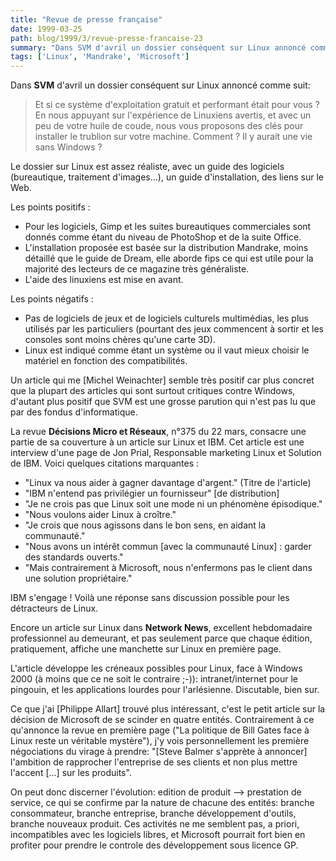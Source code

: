 ```yaml
---
title: "Revue de presse française"
date: 1999-03-25
path: blog/1999/3/revue-presse-francaise-23
summary: "Dans SVM d'avril un dossier conséquent sur Linux annoncé comme suit: Et si ce système d'exploitation gratuit et performant était pour vous."
tags: ['Linux', 'Mandrake', 'Microsoft']
---
```


<P>
Dans <B>SVM</B> d'avril un dossier conséquent sur Linux annoncé comme suit:
</P>

<BLOCKQUOTE>
Et si ce système d'exploitation gratuit et performant était pour vous ? En nous appuyant sur l'expérience de Linuxiens avertis, et avec un peu de votre huile de coude, nous vous proposons des clés pour installer le trublion sur votre machine. Comment ? Il y aurait une vie sans Windows ?
</BLOCKQUOTE>
<P>Le dossier sur Linux est assez réaliste, avec un guide des
logiciels (bureautique, traitement d'images...), un guide
d'installation, des liens sur le Web.</P>

<P>Les points positifs :</P>

<UL>

<LI>Pour les logiciels, Gimp et les suites bureautiques commerciales
sont donnés comme étant du niveau de PhotoShop et de la suite Office.
<LI>L'installation proposée est basée sur la distribution Mandrake,
moins détaillé que le guide de Dream, elle aborde fips ce qui est utile
pour la majorité des lecteurs de ce magazine très généraliste.
<LI>L'aide des linuxiens est mise en avant.
</UL>

<P>Les points négatifs :</P>

<UL>

<LI>Pas de logiciels de jeux et de logiciels culturels multimédias,
les plus utilisés par les particuliers (pourtant des jeux commencent à
sortir et les consoles sont moins chères qu'une carte 3D).
<LI>Linux est indiqué comme étant un système ou il vaut mieux
choisir le matériel en fonction des compatibilités.
</UL>

<P>Un article qui me [Michel Weinachter] semble très positif car plus
concret que la plupart des articles qui sont surtout critiques contre
Windows, d'autant plus positif que SVM est une grosse parution qui n'est
pas lu que par des fondus d'informatique.</P>

<P>La revue <B>Décisions Micro et Réseaux</B>, n°375 du 22 mars, consacre une
partie de sa couverture à un article sur Linux et IBM. Cet article est
une interview d'une page de Jon Prial, Responsable marketing Linux et
Solution de IBM. Voici quelques citations marquantes :</P>

<UL>

<LI> "Linux va nous aider à gagner davantage d'argent." (Titre de
l'article)
<LI> "IBM n'entend pas privilégier un fournisseur" [de distribution]
<LI> "Je ne crois pas que Linux soit une mode ni un phénomène épisodique."
<LI> "Nous voulons aider Linux à croître."
<LI> "Je crois que nous agissons dans le bon sens, en aidant la
communauté."
<LI> "Nous avons un intérêt commun [avec la communauté Linux] : garder des
standards ouverts."
<LI> "Mais contrairement à Microsoft, nous n'enfermons pas le client dans
une solution propriétaire."
</UL>

<P>IBM s'engage ! Voilà une réponse sans discussion possible pour les
détracteurs de Linux.</P>

<P>Encore un article sur Linux dans <B>Network News</B>, excellent hebdomadaire
professionnel au demeurant, et pas seulement parce que chaque édition,
pratiquement, affiche une manchette sur Linux en première page.</P>

<P>L'article développe les créneaux possibles pour Linux, face à Windows
2000 (à moins que ce ne soit le contraire ;-)):  intranet/internet pour
le pingouin, et les applications lourdes pour l'arlésienne. Discutable,
bien sur.</P>

<P>Ce que j'ai [Philippe Allart]  trouvé plus intéressant, c'est le
petit article sur la décision de Microsoft de se scinder en quatre
entités. Contrairement à ce qu'annonce la revue en première page ("La
politique de Bill Gates face à Linux reste un véritable mystère"),
j'y vois personnellement les première négociations du virage à prendre:
"[Steve Balmer s'apprète à annoncer] l'ambition de rapprocher l'entreprise
de ses clients et non plus mettre l'accent [...] sur les produits".</P>

<P>On peut donc discerner l'évolution: edition de produit --&gt;
prestation de service, ce qui se confirme par la nature de chacune des
entités: branche consommateur, branche entreprise, branche développement
d'outils, branche nouveaux produit. Ces activités ne me semblent pas,
a priori, incompatibles avec les logiciels libres, et Microsoft pourrait
fort bien en profiter pour prendre le controle des développement sous
licence GP.</P>


